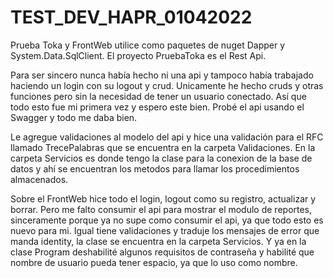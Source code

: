 # TEST_DEV_HAPR_01042022
Prueba Toka y FrontWeb utilice como paquetes de nuget Dapper y System.Data.SqlClient.
El proyecto PruebaToka es el Rest Api.

Para ser sincero nunca había hecho ni una api y tampoco había trabajado haciendo un login con su logout y crud.
Unicamente he hecho cruds y otras funciones pero sin la necesidad de tener un usuario conectado. Así que todo esto fue mi primera vez y espero este bien.
Probé el api usando el Swagger y todo me daba bien.

Le agregue validaciones al modelo del api y hice una validación para el RFC llamado TrecePalabras que se encuentra en la carpeta Validaciones.
En la carpeta Servicios es donde tengo la clase para la conexion de la base de datos y ahí se encuentran los metodos para llamar los procedimientos almacenados.

Sobre el FrontWeb hice todo el login, logout como su registro, actualizar y borrar. Pero me falto consumir el api para mostrar el modulo de reportes, 
sinceramente porque ya no supe como consumir el api, ya que todo esto es nuevo para mi. Igual tiene validaciones y traduje los mensajes de error que manda
identity, la clase se encuentra en la carpeta Servicios. Y ya en la clase Program deshabilité algunos requisitos de contraseña y habilité que nombre de usuario
pueda tener espacio, ya que lo uso como nombre.
